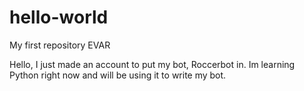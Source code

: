hello-world
===========

My first repository EVAR 

Hello, I just made an account to put my bot, Roccerbot in.
Im learning Python right now and will be using it to write my bot.
